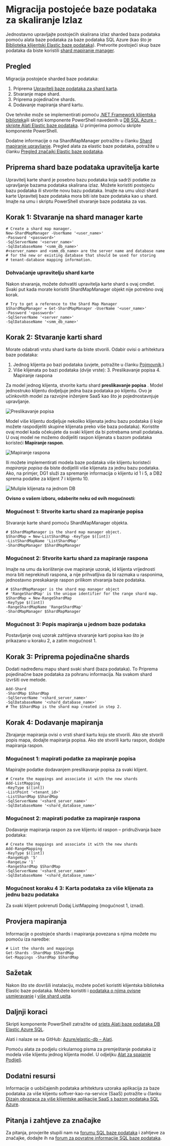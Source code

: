 <properties
   pageTitle="Migracija postojeće baze podataka skaliranje istek | Microsoft Azure"
   description="Pretvaranje sharded baza podataka pomoću alata elastic baze podataka stvaranjem na shard Upravitelj karte"
   services="sql-database"
   documentationCenter=""
   authors="ddove"
   manager="jhubbard"
   editor=""/>

<tags
   ms.service="sql-database"
   ms.devlang="NA"
   ms.topic="article"
   ms.tgt_pltfrm="NA"
   ms.workload="data-management"
   ms.date="10/24/2016"
   ms.author="ddove"/>

# <a name="migrate-existing-databases-to-scale-out"></a>Migracija postojeće baze podataka za skaliranje Izlaz

Jednostavno upravljajte postojećih skalirana izlaz sharded baza podataka pomoću alata baze podataka za baze podataka SQL Azure (kao što je [Biblioteka klijentski Elastic baze podataka](sql-database-elastic-database-client-library.md)). Pretvorite postojeći skup baze podataka da biste koristili [shard mapiranje manager](sql-database-elastic-scale-shard-map-management.md). 

## <a name="overview"></a>Pregled
Migracija postojeće sharded baze podataka: 

1. Priprema [Upravitelj baze podataka za shard karta](sql-database-elastic-scale-shard-map-management.md).
2. Stvaranje mape shard.
3. Priprema pojedinačne shards.  
2. Dodavanje mapiranja shard kartu.

Ove tehnike može se implementirati pomoću [.NET Framework klijentska biblioteka](http://www.nuget.org/packages/Microsoft.Azure.SqlDatabase.ElasticScale.Client/)ili skripti komponente PowerShell navedenih u [DB SQL Azure - skripte Alati Elastic baze podataka](https://gallery.technet.microsoft.com/scriptcenter/Azure-SQL-DB-Elastic-731883db). U primjerima pomoću skripte komponente PowerShell.

Dodatne informacije o na ShardMapManager potražite u članku [Shard mapiranje upravljanje](sql-database-elastic-scale-shard-map-management.md). Pregled alata za elastic baze podataka, potražite u članku [Pregled značajki Elastic baze podataka](sql-database-elastic-scale-introduction.md).

## <a name="prepare-the-shard-map-manager-database"></a>Priprema shard baze podataka upravitelja karte

Upravitelj karte shard je posebno bazu podataka koja sadrži podatke za upravljanje bazama podataka skalirana izlaz. Možete koristiti postojeću bazu podataka ili stvorite novu bazu podataka. Imajte na umu ulozi shard karte Upravitelj baze podataka mora biti iste baze podataka kao u shard. Imajte na umu i skriptu PowerShell stvaranje baze podataka za vas. 

## <a name="step-1-create-a-shard-map-manager"></a>Korak 1: Stvaranje na shard manager karte

    # Create a shard map manager. 
    New-ShardMapManager -UserName '<user_name>' 
    -Password '<password>' 
    -SqlServerName '<server_name>' 
    -SqlDatabaseName '<smm_db_name>' 
    #<server_name> and <smm_db_name> are the server name and database name 
    # for the new or existing database that should be used for storing 
    # tenant-database mapping information.

### <a name="to-retrieve-the-shard-map-manager"></a>Dohvaćanje upravitelju shard karte

Nakon stvaranja, možete dohvatiti upravitelja karte shard s ovaj cmdlet. Svaki put kada morate koristiti ShardMapManager objekt nije potrebno ovaj korak.

    # Try to get a reference to the Shard Map Manager  
    $ShardMapManager = Get-ShardMapManager -UserName '<user_name>' 
    -Password '<password>' 
    -SqlServerName '<server_name>' 
    -SqlDatabaseName '<smm_db_name>' 

  
## <a name="step-2-create-the-shard-map"></a>Korak 2: Stvaranje karti shard

Morate odabrati vrstu shard karte da biste stvorili. Odabir ovisi o arhitektura baze podataka: 

1. Jednog klijenta po bazi podataka (uvjete, potražite u članku [Pojmovnik](sql-database-elastic-scale-glossary.md).) 
2. Više klijenata po bazi podataka (dvije vrste):
    3. Preslikavanje popisa
    4. Mapiranje raspona
 

Za model jednog klijenta, stvorite kartu shard **preslikavanje popisa** . Model jednostruko klijentu dodjeljuje jedna baza podataka po klijentu. Ovo je učinkovitih model za razvojne inženjere SaaS kao što je pojednostavnjuje upravljanje.

![Preslikavanje popisa][1]

Model više klijentu dodjeljuje nekoliko klijenata jednu bazu podataka (i koje možete raspodijeliti skupine klijenata preko više baza podataka). Koristite ovaj model kada očekujete da svaki klijent da bi potrebama small podataka. U ovaj model ne možemo dodijeliti raspon klijenata s bazom podataka koristeći **Mapiranje raspon**. 
 

![Mapiranje raspona][2]

Ili možete implementirati modela baze podataka više klijentu koristeći *mapiranje popisa* da biste dodijelili više klijenata za jednu bazu podataka. Ako, na primjer, DG1 služi za spremanje informacija o klijentu id 1 i 5, a DB2 sprema podatke za klijent 7 i klijentu 10. 

![Muliple klijenata na jednom DB][3] 

**Ovisno o vašem izboru, odaberite neku od ovih mogućnosti:**

### <a name="option-1-create-a-shard-map-for-a-list-mapping"></a>Mogućnost 1: Stvorite kartu shard za mapiranje popisa
Stvaranje karte shard pomoću ShardMapManager objekta. 

    # $ShardMapManager is the shard map manager object. 
    $ShardMap = New-ListShardMap -KeyType $([int]) 
    -ListShardMapName 'ListShardMap' 
    -ShardMapManager $ShardMapManager 
 
 
### <a name="option-2-create-a-shard-map-for-a-range-mapping"></a>Mogućnost 2: Stvorite kartu shard za mapiranje raspona

Imajte na umu da korištenje ove mapiranje uzorak, id klijenta vrijednosti mora biti neprekinuti raspona, a nije prihvatljiva da bi razmaka u rasponima, jednostavno preskakanje raspon prilikom stvaranja baze podataka.

    # $ShardMapManager is the shard map manager object 
    # 'RangeShardMap' is the unique identifier for the range shard map.  
    $ShardMap = New-RangeShardMap 
    -KeyType $([int]) 
    -RangeShardMapName 'RangeShardMap' 
    -ShardMapManager $ShardMapManager 

### <a name="option-3-list-mappings-on-a-single-database"></a>Mogućnost 3: Popis mapiranja u jednom baze podataka
Postavljanje ovaj uzorak zahtijeva stvaranje karti popisa kao što je prikazano u koraku 2, a zatim mogućnost 1.

## <a name="step-3-prepare-individual-shards"></a>Korak 3: Priprema pojedinačne shards

Dodati nadređenu mapu shard svaki shard (baza podataka). To Priprema pojedinačne baze podataka za pohranu informacija. Na svakom shard izvršiti ove metode.
     
    Add-Shard 
    -ShardMap $ShardMap 
    -SqlServerName '<shard_server_name>' 
    -SqlDatabaseName '<shard_database_name>'
    # The $ShardMap is the shard map created in step 2.
 

## <a name="step-4-add-mappings"></a>Korak 4: Dodavanje mapiranja

Zbrajanje mapiranja ovisi o vrsti shard kartu koju ste stvorili. Ako ste stvorili popis mapa, dodajte mapiranja popisa. Ako ste stvorili kartu raspon, dodajte mapiranja raspon.

### <a name="option-1-map-the-data-for-a-list-mapping"></a>Mogućnost 1: mapirati podatke za mapiranje popisa

Mapirajte podatke dodavanjem preslikavanje popisa za svaki klijent.  

    # Create the mappings and associate it with the new shards 
    Add-ListMapping 
    -KeyType $([int]) 
    -ListPoint '<tenant_id>' 
    -ListShardMap $ShardMap 
    -SqlServerName '<shard_server_name>' 
    -SqlDatabaseName '<shard_database_name>' 

### <a name="option-2-map-the-data-for-a-range-mapping"></a>Mogućnost 2: mapirati podatke za mapiranje raspona

Dodavanje mapiranja raspon za sve klijentu id raspon – pridruživanja baze podataka:

    # Create the mappings and associate it with the new shards 
    Add-RangeMapping 
    -KeyType $([int]) 
    -RangeHigh '5' 
    -RangeLow '1' 
    -RangeShardMap $ShardMap 
    -SqlServerName '<shard_server_name>' 
    -SqlDatabaseName '<shard_database_name>' 


### <a name="step-4-option-3-map-the-data-for-multiple-tenants-on-a-single-database"></a>Mogućnost koraku 4 3: Karta podataka za više klijenata za jednu bazu podataka

Za svaki klijent pokrenuti Dodaj ListMapping (mogućnost 1, iznad). 


## <a name="checking-the-mappings"></a>Provjera mapiranja

Informacije o postojeće shards i mapiranja povezana s njima možete mu pomoću iza naredbe:  

    # List the shards and mappings 
    Get-Shards -ShardMap $ShardMap 
    Get-Mappings -ShardMap $ShardMap 

## <a name="summary"></a>Sažetak

Nakon što ste dovršili instalaciju, možete početi koristiti klijentska biblioteka Elastic baze podataka. Možete koristiti i [podataka o njima ovisne usmjeravanje](sql-database-elastic-scale-data-dependent-routing.md) i [više shard upita](sql-database-elastic-scale-multishard-querying.md).

## <a name="next-steps"></a>Daljnji koraci


Skripti komponente PowerShell zatražite od [sripts Alati baze podataka DB Elastic Azure SQL](https://gallery.technet.microsoft.com/scriptcenter/Azure-SQL-DB-Elastic-731883db).

Alati i nalaze se na GitHub: [Azure/elastic-db – Alati](https://github.com/Azure/elastic-db-tools).

Pomoću alata za podjelu cirkularnog pisma za premještanje podataka iz modela više klijentu jednog klijenta model. U odjeljku [Alat za spajanje Podijeli](sql-database-elastic-scale-get-started.md).

## <a name="additional-resources"></a>Dodatni resursi

Informacije o uobičajenih podataka arhitektura uzoraka aplikacija za baze podataka za više klijentu softver-kao-na-service (SaaS) potražite u članku [Dizajn obrazaca za više klijentske aplikacije SaaS s bazom podataka SQL Azure](sql-database-design-patterns-multi-tenancy-saas-applications.md).

## <a name="questions-and-feature-requests"></a>Pitanja i zahtjeve za značajke

Za pitanja, provjerite stupili nam na [forumu SQL baze podataka](http://social.msdn.microsoft.com/forums/azure/home?forum=ssdsgetstarted) i zahtjeve za značajke, dodajte ih na [forum za povratne informacije SQL baze podataka](https://feedback.azure.com/forums/217321-sql-database/).

<!--Image references-->
[1]: ./media/sql-database-elastic-convert-to-use-elastic-tools/listmapping.png
[2]: ./media/sql-database-elastic-convert-to-use-elastic-tools/rangemapping.png
[3]: ./media/sql-database-elastic-convert-to-use-elastic-tools/multipleonsingledb.png
 
